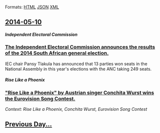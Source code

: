 
Formats: [HTML](2014/05/10/index.html)  [JSON](2014/05/10/index.json)  [XML](2014/05/10/index.xml)  

## [2014-05-10](/news/2014/05/10/index.md)

##### Independent Electoral Commission
### [The Independent Electoral Commission announces the results of the 2014 South African general election. ](/news/2014/05/10/the-independent-electoral-commission-announces-the-results-of-the-2014-south-african-general-election.md)
IEC chair Pansy Tlakula has announced that 13 parties won seats in the National Assembly in this year&#039;s elections with the ANC taking 249 seats.

##### Rise Like a Phoenix
### ["Rise Like a Phoenix" by Austrian singer Conchita Wurst wins the Eurovision Song Contest. ](/news/2014/05/10/rise-like-a-phoenix-by-austrian-singer-conchita-wurst-wins-the-eurovision-song-contest.md)
_Context: Rise Like a Phoenix, Conchita Wurst, Eurovision Song Contest_

## [Previous Day...](/news/2014/05/9/index.md)

